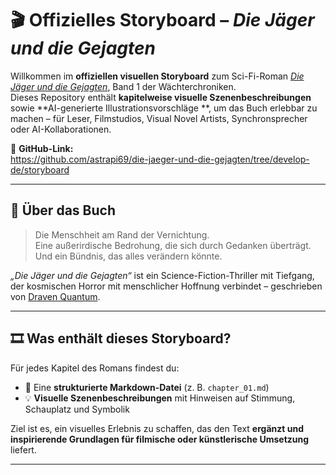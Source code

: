 # 🎬 Offizielles Storyboard – *Die Jäger und die Gejagten*

Willkommen im **offiziellen visuellen Storyboard** zum Sci-Fi-Roman [_Die Jäger und die
Gejagten_](https://www.amazon.de/dp/B0D8T9LVZP), Band 1 der Wächterchroniken.  
Dieses Repository enthält **kapitelweise visuelle Szenenbeschreibungen** sowie **AI-generierte Illustrationsvorschläge
**, um das Buch erlebbar zu machen – für Leser, Filmstudios, Visual Novel Artists, Synchronsprecher oder
AI-Kollaborationen.

📍 **GitHub-Link:**  
https://github.com/astrapi69/die-jaeger-und-die-gejagten/tree/develop-de/storyboard

---

## 📖 Über das Buch

> Die Menschheit am Rand der Vernichtung.  
> Eine außerirdische Bedrohung, die sich durch Gedanken überträgt.  
> Und ein Bündnis, das alles verändern könnte.

_„Die Jäger und die Gejagten“_ ist ein Science-Fiction-Thriller mit Tiefgang, der kosmischen Horror mit menschlicher
Hoffnung verbindet – geschrieben von [Draven Quantum](https://www.amazon.de/stores/author/B0CVC9PZ7P).

---

## 🎞️ Was enthält dieses Storyboard?

Für jedes Kapitel des Romans findest du:

- 📄 Eine **strukturierte Markdown-Datei** (z. B. `chapter_01.md`)
- 💡 **Visuelle Szenenbeschreibungen** mit Hinweisen auf Stimmung, Schauplatz und Symbolik

Ziel ist es, ein visuelles Erlebnis zu schaffen, das den Text **ergänzt und inspirierende Grundlagen für filmische oder
künstlerische Umsetzung** liefert.

---

